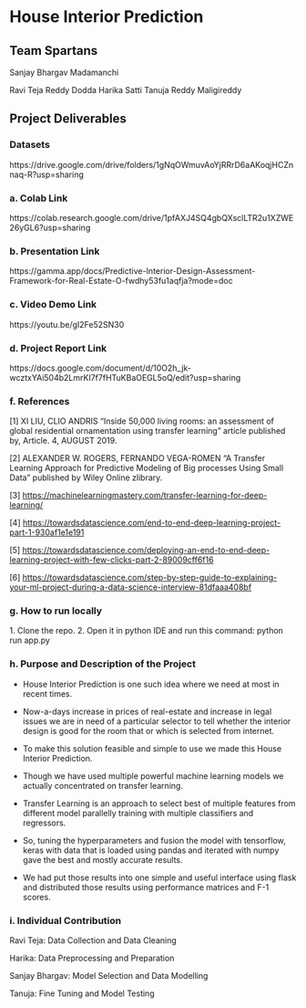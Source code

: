 # House Interior Prediction

<h2> Team Spartans</h2>
Sanjay Bhargav Madamanchi

Ravi Teja Reddy Dodda
Harika Satti
Tanuja Reddy Maligireddy



<h2>Project Deliverables</h2>
<h3>Datasets</h3>
https://drive.google.com/drive/folders/1gNqOWmuvAoYjRRrD6aAKoqjHCZnnaq-R?usp=sharing

<h3>a. Colab Link</h3>
https://colab.research.google.com/drive/1pfAXJ4SQ4gbQXsclLTR2u1XZWE26yGL6?usp=sharing
<h3>b. Presentation Link</h3>
https://gamma.app/docs/Predictive-Interior-Design-Assessment-Framework-for-Real-Estate-O-fwdhy53fu1aqfja?mode=doc

<h3>c. Video Demo Link</h3>
https://youtu.be/gI2Fe52SN30

<h3>d. Project Report Link</h3>
https://docs.google.com/document/d/10O2h_jk-wcztxYAi504b2LmrKI7f7fHTuKBaOEGL5oQ/edit?usp=sharing

<h3>f. References</h3>
[1] XI LIU, CLIO ANDRIS “Inside 50,000	living rooms: an assessment of global residential ornamentation using transfer learning” article published by, Article. 4, AUGUST 2019.

[2] ALEXANDER W. ROGERS, FERNANDO VEGA-ROMEN “A Transfer Learning Approach for Predictive Modeling of Big processes Using Small Data” published by Wiley Online zlibrary.

[3] https://machinelearningmastery.com/transfer-learning-for-deep-learning/ 

[4] https://towardsdatascience.com/end-to-end-deep-learning-project-part-1-930af1e1e191

[5] https://towardsdatascience.com/deploying-an-end-to-end-deep-learning-project-with-few-clicks-part-2-89009cff6f16

[6] https://towardsdatascience.com/step-by-step-guide-to-explaining-your-ml-project-during-a-data-science-interview-81dfaaa408bf

<h3>g. How to run locally</h3>
1. Clone the repo.
2. Open it in python IDE and run this command: python run app.py

<h3>h. Purpose and Description of the Project</h3>

- House Interior Prediction is one such idea where we need at most in recent times. 


- Now-a-days increase in prices of real-estate and increase in legal issues we are in need of a particular selector to tell whether the interior design is good for the room that or which is selected from internet. 


- To make this solution feasible and simple to use we made this House Interior Prediction.


- Though we have used multiple powerful machine learning models we actually concentrated on transfer learning. 


- Transfer Learning is an approach to select best of multiple features from different model parallelly training with multiple classifiers and regressors. 


- So, tuning the hyperparameters and fusion the model with tensorflow, keras with data that is loaded using pandas and iterated with numpy gave the best and mostly accurate results. 


- We had put those results into one simple and useful interface using flask and distributed those results using performance matrices and F-1 scores.

<h3>i. Individual Contribution</h3>

Ravi Teja: Data Collection and Data Cleaning

Harika: Data Preprocessing and Preparation

Sanjay Bhargav: Model Selection and Data Modelling

Tanuja: Fine Tuning and Model Testing

